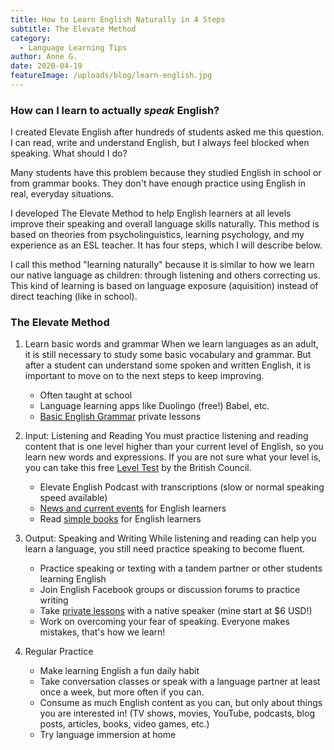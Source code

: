 ```yaml
---
title: How to Learn English Naturally in 4 Steps
subtitle: The Elevate Method
category:
  - Language Learning Tips
author: Anne G.
date: 2020-04-19
featureImage: /uploads/blog/learn-english.jpg
---
```

### How can I learn to actually _speak_ English?

I created Elevate English after hundreds of students asked me this question. I can read, write and understand English, but I always feel blocked when speaking. What should I do?

Many students have this problem because they studied English in school or from grammar books. They don't have enough practice using English in real, everyday situations.  

I developed The Elevate Method to help English learners at all levels improve their speaking and overall language skills naturally. This method is based on theories from psycholinguistics, learning psychology, and my experience as an ESL teacher. It has four steps, which I will describe below. 

I call this method "learning naturally" because it is similar to how we learn our native language as children: through listening and others correcting us. This kind of learning is based on language exposure (aquisition) instead of direct teaching (like in school).



### The Elevate Method

  1. Learn basic words and grammar
  When we learn languages as an adult, it is still necessary to study some basic vocabulary and grammar. But after a student can understand some spoken and written English, it is important to move on to the next steps to keep improving.
      - Often taught at school
      - Language learning apps like Duolingo (free!) Babel, etc.
      - [Basic English Grammar](https://www.italki.com/englishwithanne) private lessons

  2. Input: Listening and Reading
  You must practice listening and reading content that is one level higher than your current level of English, so you learn new words and expressions. If you are not sure what your level is, you can take this free [Level Test](https://learnenglish.britishcouncil.org/online-english-level-test) by the British Council.
      - Elevate English Podcast with transcriptions (slow or normal speaking speed available)
      - [News and current events](https://engoo.com/app/daily-news) for English learners
      - Read [simple books](https://kierandonaghy.com/seven-best-simple-novels-english-language-students/) for English learners

  3. Output: Speaking and Writing
  While listening and reading can help you learn a language, you still need practice speaking to become fluent.
      - Practice speaking or texting with a tandem partner or other students learning English
      - Join English Facebook groups or discussion forums to practice writing
      - Take [private lessons](https://www.italki.com/englishwithanne) with a native speaker (mine start at $6 USD!)
      - Work on overcoming your fear of speaking. Everyone makes mistakes, that's how we learn!

  4. Regular Practice
      - Make learning English a fun daily habit
      - Take conversation classes or speak with a language partner at least once a week, but more often if you can.
      - Consume as much English content as you can, but only about things you are interested in! (TV shows, movies, YouTube, podcasts, blog posts, articles, books, video games, etc.)
      - Try language immersion at home

